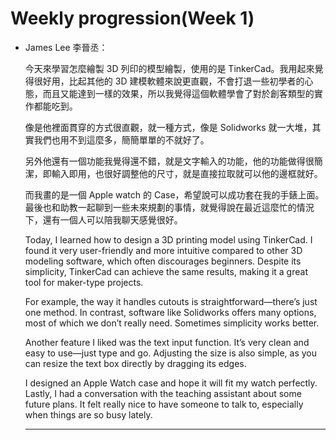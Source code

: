 # Weekly progression(Week 1)
- James Lee 李晉丞：
  
    今天來學習怎麼繪製 3D 列印的模型繪製，使用的是 TinkerCad。我用起來覺得很好用，比起其他的 3D 建模軟體來說更直觀，不會打退一些初學者的心態，而且又能達到一樣的效果，所以我覺得這個軟體學會了對於創客類型的實作都能吃到。

    像是他裡面貫穿的方式很直觀，就一種方式，像是 Solidworks 就一大堆，其實我們也用不到這麼多，簡簡單單的不就好了。

    另外他還有一個功能我覺得還不錯，就是文字輸入的功能，他的功能做得很簡潔，即輸入即用，也很好調整他的尺寸，就是直接拉取就可以他的邊框就好。

    而我畫的是一個 Apple watch 的 Case，希望說可以成功套在我的手錶上面。最後也和助教一起聊到一些未來規劃的事情，就覺得說在最近這麼忙的情況下，還有一個人可以陪我聊天感覺很好。

    Today, I learned how to design a 3D printing model using TinkerCad. I found it very user-friendly and more intuitive compared to other 3D modeling software, which often discourages beginners. Despite its simplicity, TinkerCad can achieve the same results, making it a great tool for maker-type projects.

    For example, the way it handles cutouts is straightforward—there’s just one method. In contrast, software like Solidworks offers many options, most of which we don’t really need. Sometimes simplicity works better.

    Another feature I liked was the text input function. It’s very clean and easy to use—just type and go. Adjusting the size is also simple, as you can resize the text box directly by dragging its edges.

    I designed an Apple Watch case and hope it will fit my watch perfectly. Lastly, I had a conversation with the teaching assistant about some future plans. It felt really nice to have someone to talk to, especially when things are so busy lately.
    
    ---